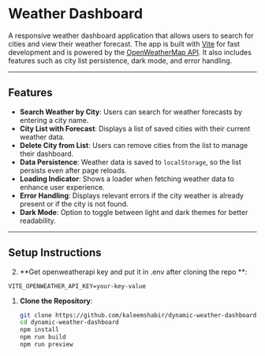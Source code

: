 # Weather Dashboard

A responsive weather dashboard application that allows users to search for cities and view their weather forecast. The app is built with [Vite](https://vitejs.dev/) for fast development and is powered by the [OpenWeatherMap API](https://openweathermap.org/). It also includes features such as city list persistence, dark mode, and error handling.

---

## Features

- **Search Weather by City**: Users can search for weather forecasts by entering a city name.
- **City List with Forecast**: Displays a list of saved cities with their current weather data.
- **Delete City from List**: Users can remove cities from the list to manage their dashboard.
- **Data Persistence**: Weather data is saved to `localStorage`, so the list persists even after page reloads.
- **Loading Indicator**: Shows a loader when fetching weather data to enhance user experience.
- **Error Handling**: Displays relevant errors if the city weather is already present or if the city is not found.
- **Dark Mode**: Option to toggle between light and dark themes for better readability.

---

## Setup Instructions

2. **Get openweatherapi key and put it in .env after cloning the repo **:
```
VITE_OPENWEATHER_API_KEY=your-key-value

```

1. **Clone the Repository**:
   ```bash
   git clone https://github.com/kaleemshabir/dynamic-weather-dashboard.git
   cd dynamic-weather-dashboard
   npm install
   npm run build
   npm run preview
   ```
